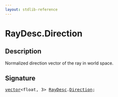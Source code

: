```yaml
---
layout: stdlib-reference
---
```


# RayDesc.Direction

## Description

Normalized direction vector of the ray in world space.


## Signature
<pre>
<a href="/stdlib-reference/types/vector/index" class="code_type">vector</a>&lt;<span class="code_keyword">float</span>, 3&gt; <a href="/stdlib-reference/types/raydesc-03/index" class="code_type">RayDesc</a>.<a href="/stdlib-reference/types/raydesc-03/direction-0" class="code_var">Direction</a>;
</pre>

